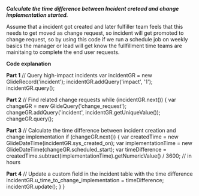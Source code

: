 ***Calculate the time difference between Incident cretead and change implementation started.***

Assume that a incident got created and later fulfiller team feels that this needs to get moved as change request, so incident will get promoted to change request, so by using this code if we run a schedule job on weekly basics the manager or lead will get know the fullfillment time teams are mainitaing to complete the end user requests.


**Code explanation**

**Part 1**
  // Query high-impact incidents
  var incidentGR = new GlideRecord('incident');
  incidentGR.addQuery('impact', '1'); 
  incidentGR.query();

**Part 2**
    // Find related change requests
  while (incidentGR.next()) {
    var changeGR = new GlideQuery('change_request');
    changeGR.addQuery('incident', incidentGR.getUniqueValue());
    changeGR.query();

 **Part 3**
      // Calculate the time difference between incident creation and change implementation
    if (changeGR.next()) {
      var createdTime = new GlideDateTime(incidentGR.sys_created_on);
      var implementationTime = new GlideDateTime(changeGR.scheduled_start);
      var timeDifference = createdTime.subtract(implementationTime).getNumericValue() / 3600; // in hours

  **Part 4**
    // Update a custom field in the incident table with the time difference
      incidentGR.u_time_to_change_implementation = timeDifference;
      incidentGR.update();
    }
  }

 
